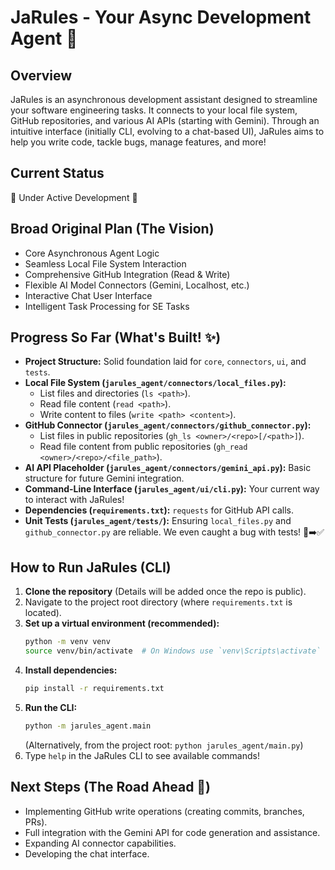 # JaRules - Your Async Development Agent 🤖

## Overview

JaRules is an asynchronous development assistant designed to streamline your software engineering tasks. It connects to your local file system, GitHub repositories, and various AI APIs (starting with Gemini). Through an intuitive interface (initially CLI, evolving to a chat-based UI), JaRules aims to help you write code, tackle bugs, manage features, and more!

## Current Status

🚧 Under Active Development 🚧

## Broad Original Plan (The Vision)

*   Core Asynchronous Agent Logic
*   Seamless Local File System Interaction
*   Comprehensive GitHub Integration (Read & Write)
*   Flexible AI Model Connectors (Gemini, Localhost, etc.)
*   Interactive Chat User Interface
*   Intelligent Task Processing for SE Tasks

## Progress So Far (What's Built! ✨)

*   **Project Structure:** Solid foundation laid for `core`, `connectors`, `ui`, and `tests`.
*   **Local File System (`jarules_agent/connectors/local_files.py`):**
    *   List files and directories (`ls <path>`).
    *   Read file content (`read <path>`).
    *   Write content to files (`write <path> <content>`).
*   **GitHub Connector (`jarules_agent/connectors/github_connector.py`):**
    *   List files in public repositories (`gh_ls <owner>/<repo>[/<path>]`).
    *   Read file content from public repositories (`gh_read <owner>/<repo>/<file_path>`).
*   **AI API Placeholder (`jarules_agent/connectors/gemini_api.py`):** Basic structure for future Gemini integration.
*   **Command-Line Interface (`jarules_agent/ui/cli.py`):** Your current way to interact with JaRules!
*   **Dependencies (`requirements.txt`):** `requests` for GitHub API calls.
*   **Unit Tests (`jarules_agent/tests/`):** Ensuring `local_files.py` and `github_connector.py` are reliable. We even caught a bug with tests! 🐞➡️✅

## How to Run JaRules (CLI)

1.  **Clone the repository** (Details will be added once the repo is public).
2.  Navigate to the project root directory (where `requirements.txt` is located).
3.  **Set up a virtual environment (recommended):**
    ```bash
    python -m venv venv
    source venv/bin/activate  # On Windows use `venv\Scripts\activate`
    ```
4.  **Install dependencies:**
    ```bash
    pip install -r requirements.txt
    ```
5.  **Run the CLI:**
    ```bash
    python -m jarules_agent.main
    ```
    (Alternatively, from the project root: `python jarules_agent/main.py`)
6.  Type `help` in the JaRules CLI to see available commands!

## Next Steps (The Road Ahead 🚀)

*   Implementing GitHub write operations (creating commits, branches, PRs).
*   Full integration with the Gemini API for code generation and assistance.
*   Expanding AI connector capabilities.
*   Developing the chat interface.
